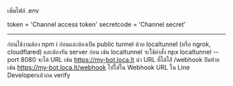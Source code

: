 เพิ่มไฟล์ .env 

token = 'Channel access token'
secretcode = 'Channel secret'

-----------------------------------------------------------------------------------------------------------------

ก่อนใช้งานต้อง npm i ก่อนและต้องเปิด public tunnel ด้วย localtunnel (หรือ ngrok, cloudflared)
และต้องรัน server ก่อน
เช่น localtunnel 
จะใช้คำสั่ง npx localtunnel --port 8080
จะได้ URL เช่น https://my-bot.loca.lt
นำ URL ที่ได้ใส้ /webhook ปิดท้าย เช่น https://my-bot.loca.lt/webhook ไปใส่ใน Webhook URL ใน Line Developerแล้วกด verify
